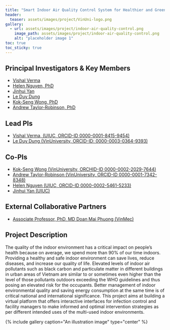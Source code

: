 ```yaml
---
title: "Smart Indoor Air Quality Control System for Healthier and Greener Buildings"
header:
  teaser: assets/images/project/VinUni-logo.png
gallery:
  - url: assets/images/project/indoor-air-quality-control.png
    image_path: assets/images/project/indoor-air-quality-control.png
    alt: "placeholder image 1"
toc: true
toc_sticky: true
---
```


## Principal Investigators &amp; Key Members
* [Vishal Verma](https://cee.illinois.edu/directory/profile/vverma)
* [Helen Nguyen, PhD](https://cee.illinois.edu/directory/profile/thn)
* [Jinhui Yan](https://cee.illinois.edu/directory/profile/yjh)
* [Le Duy Dung](https://andrew-dungle.github.io/)
* [Kok-Seng Wong, PhD](https://vinuni.edu.vn/people/kok-seng-wong/)
* [Andrew Taylor-Robinson, PhD](https://vinuni.edu.vn/people/andrew-w-taylor-robinson-phd/)

## Lead PIs
* [Vishal Verma, (UIUC, ORCID-ID 0000-0001-8415-9454) ](https://cee.illinois.edu/directory/profile/vverma)
* [Le Duy Dung (VinUniversity, ORCID-ID: 0000-0003-0364-9393)](https://andrew-dungle.github.io/)

## Co-PIs
* [Kok-Seng Wong (VinUniversity, ORCHID-ID 0000-0002-2029-7644)](https://vinuni.edu.vn/people/kok-seng-wong/)
* [Andrew Taylor-Robinson (VinUniversity, ORCID-ID 0000-0001-7342-8348)](https://vinuni.edu.vn/people/andrew-w-taylor-robinson-phd/)
* [Helen Nguyen (UIUC, ORCID-ID 0000-0002-5461-5233)](https://cee.illinois.edu/directory/profile/thn)
* [Jinhui Yan (UIUC)](https://cee.illinois.edu/directory/profile/yjh)

## External Collaborative Partners
* [Associate Professor, PhD, MD Doan Mai Phuong (VinMec)](https://www.vinmec.com/en/danh-sach/bac-si/doan-mai-phuong-4469/xet-nghiem)

## Project Description
The quality of the indoor environment has a critical impact on people’s health because on average, we spend more than 90% of our time indoors. Providing a healthy and safe indoor environment can save lives, reduce diseases, and increase our quality of life. Elevated levels of indoor air pollutants such as black carbon and particulate matter in different buildings in urban areas of Vietnam are similar to or sometimes even higher than the level of those pollutants outdoors exceeding the WHO guidelines and thus posing an elevated risk for the occupants. Better management of indoor environmental quality and saving energy consumption at the same time is of critical national and international significance. This project aims at building a virtual platform that offers interactive interfaces for infection control and facility managers to make informed and optimal intervention strategies as per different intended uses of the multi-used indoor environments.

{% include gallery caption="An illustration image" type="center" %}
